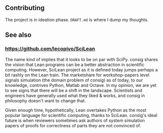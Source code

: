 ## Contributing
The project is in ideation phase. `DRAFT.md` is where I dump my thoughts.

## See also

### https://github.com/lecopivo/SciLean

The name kind of implies that it looks to be on par with SciPy. consig shares the vision that
Lean programs can be a better abstraction in scientific computing. However, SciLean project as
it is defined today jumps perhaps a bit rashly on the Lean train. The marketshare for
workshop-papers level signals simulation (the domain problem of consig) as of today, to our
knowledge, contrives Python, Matlab and Octave. In my opinion, we are yet to see signs that
there will be a shift in the landscape. Scientists and engineers have generally used what they
liked & works, and consig in philosophy doesn't want to change that.

Given enough time, hypothetically, Lean overtakes
Python as the most popular language for scientific computing, thanks to SciLean. consig's ideal
future is when reviewers sometimes ask authors of system simulation papers of proofs for
correctness of parts they are not convinced of.

